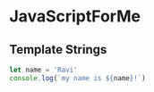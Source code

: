 # JavaScriptForMe
## Template Strings
```javascript
let name = 'Ravi'
console.log(`my name is ${name}!`)
```
